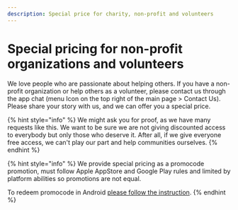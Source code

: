 ```yaml
---
description: Special price for charity, non-profit and volunteers
---
```


# Special pricing for non-profit organizations and volunteers

We love people who are passionate about helping others. If you have a non-profit organization or help others as a volunteer, please contact us through the app chat (menu Icon on the top right of the main page > Contact Us). Please share your story with us, and we can offer you a special price.

{% hint style="info" %}
We might ask you for proof, as we have many requests like this. We want to be sure we are not giving discounted access to everybody but only those who deserve it. After all, if we give everyone free access, we can't play our part and help communities ourselves.
{% endhint %}

{% hint style="info" %}
We provide special pricing as a promocode promotion, must follow Apple AppStore and Google Play rules and limited by platform abilities so promotions are not equal.

To redeem promocode in Android [please follow the instruction](https://support.google.com/googleplay/answer/3422659?hl=en\&co=GENIE.Platform%3DAndroid).
{% endhint %}
